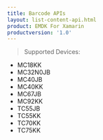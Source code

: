 ```yaml
---
title: Barcode APIs
layout: list-content-api.html
product: EMDK For Xamarin
productversion: '1.0'
---
```

>Supported Devices:
* MC18KK
* MC32N0JB
* MC40JB
* MC40KK
* MC67JB
* MC92KK
* TC55JB
* TC55KK
* TC70KK
* TC75KK












